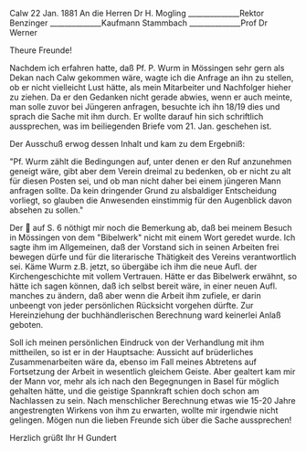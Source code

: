  Calw 22 Jan. 1881
An die Herren Dr H. Mogling
______________Rektor Benzinger
______________Kaufmann Stammbach
______________Prof Dr Werner

Theure Freunde!

Nachdem ich erfahren hatte, daß Pf. P. Wurm in Mössingen sehr gern als Dekan nach Calw gekommen wäre, wagte ich die Anfrage an ihn zu stellen, ob er nicht vielleicht Lust hätte, als mein Mitarbeiter und Nachfolger hieher zu ziehen. Da er den Gedanken nicht gerade abwies, wenn er auch meinte, man solle zuvor bei Jüngeren anfragen, besuchte ich ihn 18/19 dies und sprach die Sache mit ihm durch. Er wollte darauf hin sich schriftlich aussprechen, was im beiliegenden Briefe vom 21. Jan. geschehen ist.

Der Ausschuß erwog dessen Inhalt und kam zu dem Ergebniß:

"Pf. Wurm zählt die Bedingungen auf, unter denen er den Ruf anzunehmen geneigt wäre, gibt aber dem Verein dreimal zu bedenken, ob er nicht zu alt für diesen Posten sei, und ob man nicht daher bei einem jüngeren Mann anfragen sollte. Da kein dringender Grund zu alsbaldiger Entscheidung vorliegt, so glauben die Anwesenden einstimmig für den Augenblick davon absehen zu sollen."

Der  auf S. 6 nöthigt mir noch die Bemerkung ab, daß bei meinem Besuch in Mössingen von dem "Bibelwerk" nicht mit einem Wort geredet wurde. Ich sagte ihm im Allgemeinen, daß der Vorstand sich in seinen Arbeiten frei bewegen dürfe und für die literarische Thätigkeit des Vereins verantwortlich sei. Käme Wurm z.B. jetzt, so übergäbe ich ihm die neue Aufl. der Kirchengeschichte mit vollem Vertrauen. Hätte er das Bibelwerk erwähnt, so hätte ich sagen können, daß ich selbst bereit wäre, in einer neuen Aufl. manches zu ändern, daß aber wenn die Arbeit ihm zufiele, er darin unbeengt von jeder persönlichen Rücksicht vorgehen dürfte. Zur Hereinziehung der buchhändlerischen Berechnung ward keinerlei Anlaß geboten.

Soll ich meinen persönlichen Eindruck von der Verhandlung mit ihm mittheilen, so ist er in der Hauptsache: Aussicht auf brüderliches Zusammenarbeiten wäre da, ebenso im Fall meines Abtretens auf Fortsetzung der Arbeit in wesentlich gleichem Geiste. Aber gealtert kam mir der Mann vor, mehr als ich nach den Begegnungen in Basel für möglich gehalten hätte, und die geistige Spannkraft schien doch schon am Nachlassen zu sein. Nach menschlicher Berechnung etwas wie 15-20 Jahre angestrengten Wirkens von ihm zu erwarten, wollte mir irgendwie nicht gelingen. Mögen nun die lieben Freunde sich über die Sache aussprechen!

 Herzlich grüßt
 Ihr H Gundert
